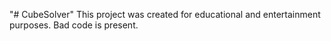 "# CubeSolver" 
This project was created for educational and entertainment purposes. Bad code is present.